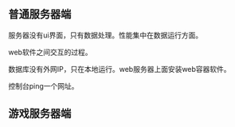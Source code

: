 ## 普通服务器端
服务器没有ui界面，只有数据处理。性能集中在数据运行方面。

web软件之间交互的过程。

数据库没有外网IP，只在本地运行。web服务器上面安装web容器软件。

控制台ping一个网址。


## 游戏服务器端
